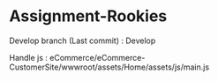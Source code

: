 # Assignment-Rookies

Develop branch (Last commit) : Develop

Handle js : eCommerce/eCommerce-CustomerSite/wwwroot/assets/Home/assets/js/main.js

